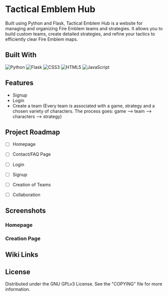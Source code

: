 # Tactical Emblem Hub

<p>Built using Python and Flask, Tactical Emblem Hub is a website for managing and organizing Fire Emblem teams and strategies. It allows you to build custom teams, create detailed strategies, and refine your tactics to efficiently clear Fire Emblem maps.</p>

## Built With
![Python](https://img.shields.io/badge/python-3670A0?style=for-the-badge&logo=python&logoColor=ffdd54)
![Flask](https://img.shields.io/badge/flask-%23000.svg?style=for-the-badge&logo=flask&logoColor=white)
![CSS3](https://img.shields.io/badge/css3-%231572B6.svg?style=for-the-badge&logo=css3&logoColor=white)
![HTML5](https://img.shields.io/badge/html5-%23E34F26.svg?style=for-the-badge&logo=html5&logoColor=white) 
![JavaScript](https://img.shields.io/badge/Javascript-ffdf2b?style=for-the-badge&logo=Javascript&logoColor=white)
<!--BootStrap-->
<!--SQLAlchemy-->
<!--SQLite-->

## Features
- Signup
- Login
- Create a team (Every team is associated with a game, strategy and a chosen variety of characters. The process goes: game --> team --> characters --> strategy)

## Project Roadmap
- [ ] Homepage
- [ ] Contact/FAQ Page
- [ ] Login
- [ ] Signup
- [ ] Creation of Teams
- [ ] Collaboration


## Screenshots
### Homepage

### Creation Page

## Wiki Links
<!--Database Architecture-->
<!--Contact/FAQ-->

## License
Distributed under the GNU GPLv3 License. See the "COPYING" file for more information.